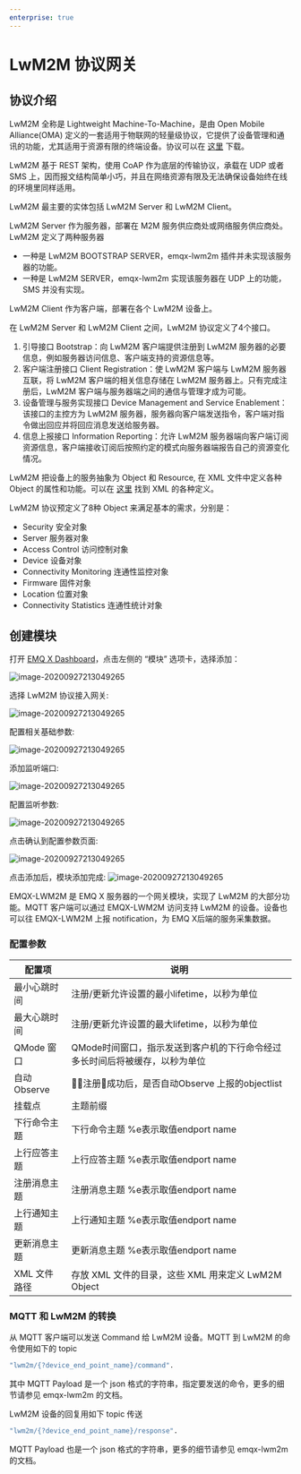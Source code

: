 ```yaml
---
enterprise: true
---
```

# LwM2M 协议网关

## 协议介绍

LwM2M 全称是 Lightweight Machine-To-Machine，是由 Open Mobile Alliance(OMA)
定义的一套适用于物联网的轻量级协议，它提供了设备管理和通讯的功能，尤其适用于资源有限的终端设备。协议可以在
[这里](http://www.openmobilealliance.org/wp/) 下载。

LwM2M 基于 REST 架构，使用 CoAP 作为底层的传输协议，承载在 UDP 或者 SMS
上，因而报文结构简单小巧，并且在网络资源有限及无法确保设备始终在线的环境里同样适用。

LwM2M 最主要的实体包括 LwM2M Server 和 LwM2M Client。

LwM2M Server 作为服务器，部署在 M2M 服务供应商处或网络服务供应商处。LwM2M 定义了两种服务器

  - 一种是 LwM2M BOOTSTRAP SERVER，emqx-lwm2m 插件并未实现该服务器的功能。
  - 一种是 LwM2M SERVER，emqx-lwm2m 实现该服务器在 UDP 上的功能，SMS 并没有实现。

LwM2M Client 作为客户端，部署在各个 LwM2M 设备上。

在 LwM2M Server 和 LwM2M Client 之间，LwM2M 协议定义了4个接口。

1.  引导接口 Bootstrap：向 LwM2M 客户端提供注册到 LwM2M
    服务器的必要信息，例如服务器访问信息、客户端支持的资源信息等。
2.  客户端注册接口 Client Registration：使 LwM2M 客户端与 LwM2M 服务器互联，将 LwM2M
    客户端的相关信息存储在 LwM2M 服务器上。只有完成注册后，LwM2M
    客户端与服务器端之间的通信与管理才成为可能。
3.  设备管理与服务实现接口 Device Management and Service Enablement：该接口的主控方为 LwM2M
    服务器，服务器向客户端发送指令，客户端对指令做出回应并将回应消息发送给服务器。
4.  信息上报接口 Information Reporting：允许 LwM2M
    服务器端向客户端订阅资源信息，客户端接收订阅后按照约定的模式向服务器端报告自己的资源变化情况。

LwM2M 把设备上的服务抽象为 Object 和 Resource, 在 XML 文件中定义各种 Object 的属性和功能。可以在
[这里](http://www.openmobilealliance.org/wp/OMNA/LwM2M/LwM2MRegistry.html)
找到 XML 的各种定义。

LwM2M 协议预定义了8种 Object 来满足基本的需求，分别是：

  - Security 安全对象
  - Server 服务器对象
  - Access Control 访问控制对象
  - Device 设备对象
  - Connectivity Monitoring 连通性监控对象
  - Firmware 固件对象
  - Location 位置对象
  - Connectivity Statistics 连通性统计对象

## 创建模块

打开 [EMQ X Dashboard](http://127.0.0.1:18083/#/modules)，点击左侧的 “模块” 选项卡，选择添加：

![image-20200927213049265](./assets/modules.png)

选择 LwM2M 协议接入网关:

![image-20200927213049265](./assets/proto_lwm2m1.png)

配置相关基础参数:

![image-20200927213049265](./assets/proto_lwm2m2.png)

添加监听端口:

![image-20200927213049265](./assets/proto_lwm2m3.png)

配置监听参数:

![image-20200927213049265](./assets/proto_lwm2m4.png)

点击确认到配置参数页面:

![image-20200927213049265](./assets/proto_lwm2m5.png)

点击添加后，模块添加完成:
![image-20200927213049265](./assets/proto_lwm2m6.png)

EMQX-LWM2M 是 EMQ X 服务器的一个网关模块，实现了 LwM2M 的大部分功能。MQTT 客户端可以通过 EMQX-LWM2M
访问支持 LwM2M 的设备。设备也可以往 EMQX-LWM2M 上报 notification，为 EMQ X后端的服务采集数据。

### 配置参数


|   配置项    |         说明                                      |
| -----------| ------------------------------------------------ |
| 最小心跳时间 | 注册/更新允许设置的最小lifetime，以秒为单位 |
| 最大心跳时间 | 注册/更新允许设置的最大lifetime，以秒为单位 |
| QMode 窗口  | QMode时间窗口，指示发送到客户机的下行命令经过多长时间后将被缓存，以秒为单位 |
| 自动 Observe | 注册成功后，是否自动Observe 上报的objectlist |
| 挂载点       | 主题前缀|
| 下行命令主题  | 下行命令主题 %e表示取值endport name|
| 上行应答主题  | 上行应答主题 %e表示取值endport name|
| 注册消息主题  | 注册消息主题 %e表示取值endport name|
| 上行通知主题  | 上行通知主题 %e表示取值endport name|
| 更新消息主题  | 更新消息主题 %e表示取值endport name|
| XML 文件路径 | 存放 XML 文件的目录，这些 XML 用来定义 LwM2M Object            |

### MQTT 和 LwM2M 的转换

从 MQTT 客户端可以发送 Command 给 LwM2M 设备。MQTT 到 LwM2M 的命令使用如下的 topic

```bash
"lwm2m/{?device_end_point_name}/command".
```

其中 MQTT Payload 是一个 json 格式的字符串，指定要发送的命令，更多的细节请参见 emqx-lwm2m 的文档。

LwM2M 设备的回复用如下 topic 传送

```bash
"lwm2m/{?device_end_point_name}/response".
```

MQTT Payload 也是一个 json 格式的字符串，更多的细节请参见 emqx-lwm2m 的文档。